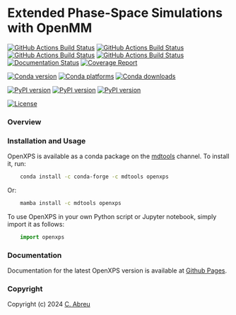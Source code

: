 Extended Phase-Space Simulations with OpenMM
============================================

[//]: # (Badges)
[![GitHub Actions Build Status](https://github.com/craabreu/openxps/workflows/Linux/badge.svg)](https://github.com/craabreu/openxps/actions?query=workflow%3ALinux)
[![GitHub Actions Build Status](https://github.com/craabreu/openxps/workflows/MacOS/badge.svg)](https://github.com/craabreu/openxps/actions?query=workflow%3AMacOS)
[![GitHub Actions Build Status](https://github.com/craabreu/openxps/workflows/Windows/badge.svg)](https://github.com/craabreu/openxps/actions?query=workflow%3AWindows)
[![GitHub Actions Build Status](https://github.com/craabreu/openxps/workflows/Linter/badge.svg)](https://github.com/craabreu/openxps/actions?query=workflow%3ALinter)
[![Documentation Status](https://github.com/craabreu/openxps/workflows/Docs/badge.svg)](https://github.com/craabreu/openxps/actions?query=workflow%3ADocs)
[![Coverage Report](https://craabreu.github.io/openxps/development/coverage/coverage.svg)](https://craabreu.github.io/openxps/development/coverage)

[![Conda version](https://img.shields.io/conda/v/mdtools/openxps.svg)](https://anaconda.org/mdtools/openxps)
[![Conda platforms](https://img.shields.io/conda/pn/mdtools/openxps.svg)](https://anaconda.org/mdtools/openxps)
[![Conda downloads](https://img.shields.io/conda/dn/mdtools/openxps.svg)](https://anaconda.org/mdtools/openxps)

[![PyPI version](https://img.shields.io/pypi/v/openxps.svg)](https://pypi.org/project/openxps)
[![PyPI version](https://img.shields.io/pypi/pyversions/openxps.svg)](https://pypi.org/project/openxps)
[![PyPI version](https://img.shields.io/pypi/dm/openxps.svg)](https://pypi.org/project/openxps)

[![License](https://img.shields.io/badge/License-MIT-yellowgreen.svg?style=flat)](https://github.com/craabreu/openxps/blob/main/LICENSE.md)

### Overview


### Installation and Usage

OpenXPS is available as a conda package on the [mdtools] channel. To install it, run:

```bash
    conda install -c conda-forge -c mdtools openxps
```

Or:

```bash
    mamba install -c mdtools openxps
```

To use OpenXPS in your own Python script or Jupyter notebook, simply import it as follows:

```python
    import openxps
```

### Documentation

Documentation for the latest OpenXPS version is available at [Github Pages].

### Copyright

Copyright (c) 2024 [C. Abreu](https://github.com/craabreu)


[Github Pages]: https://craabreu.github.io/openxps/latest
[mdtools]: https://anaconda.org/mdtools/openxps
